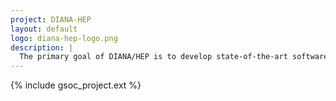 ```yaml
---
project: DIANA-HEP
layout: default
logo: diana-hep-logo.png
description: |
  The primary goal of DIANA/HEP is to develop state-of-the-art software tools for experiments which acquire, reduce, and analyze petabytes of data.
---
```


{% include gsoc_project.ext %}
